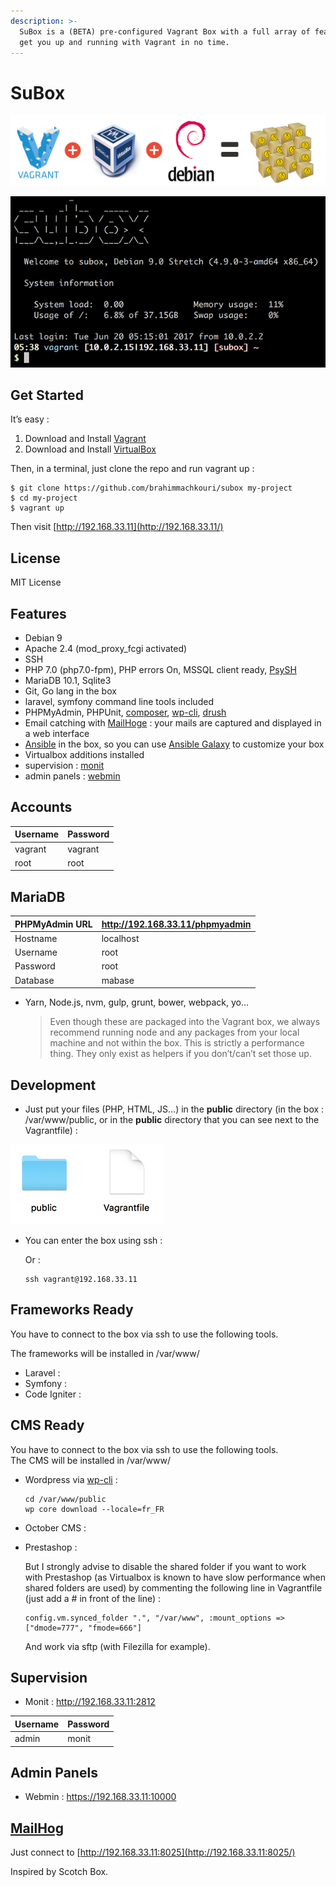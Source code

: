 ```yaml
---
description: >-
  SuBox is a (BETA) pre-configured Vagrant Box with a full array of features to
  get you up and running with Vagrant in no time.
---
```


# SuBox

![SuBoxes](https://raw.githubusercontent.com/brahimmachkouri/subox-infos/master/images/vagrant-virtualbox-debian.png)

![SuBox](https://raw.githubusercontent.com/brahimmachkouri/subox-infos/master/images/subox3.png)

## Get Started <a id="get-started"></a>

It’s easy :

1. Download and Install [Vagrant](https://www.vagrantup.com/downloads.html)
2. Download and Install [VirtualBox](https://www.virtualbox.org/wiki/Downloads)

Then, in a terminal, just clone the repo and run vagrant up :

```text
$ git clone https://github.com/brahimmachkouri/subox my-project
$ cd my-project
$ vagrant up
```

Then visit [http://192.168.33.11](http://192.168.33.11/)

## License <a id="license"></a>

MIT License

## Features <a id="features"></a>

* Debian 9
* Apache 2.4 \(mod\_proxy\_fcgi activated\)
* SSH
* PHP 7.0 \(php7.0-fpm\), PHP errors On, MSSQL client ready, [PsySH](http://psysh.org/)
* MariaDB 10.1, Sqlite3
* Git, Go lang in the box
* laravel, symfony command line tools included
* PHPMyAdmin, PHPUnit, [composer](https://getcomposer.org/doc/01-basic-usage.md), [wp-cli](https://make.wordpress.org/cli/handbook/quick-start/), [drush](http://www.drush.org/en/master/usage/)
* Email catching with [MailHoge](https://github.com/mailhog/MailHog) : your mails are captured and displayed in a web interface
* [Ansible](https://www.ansible.com/) in the box, so you can use [Ansible Galaxy](https://galaxy.ansible.com/list#/roles?page=1&page_size=40&order=-download_count,name) to customize your box
* Virtualbox additions installed
* supervision : [monit](https://mmonit.com/monit)
* admin panels : [webmin](http://www.webmin.com/)

## Accounts <a id="accounts"></a>

| Username | Password |
| :--- | :--- |
| vagrant | vagrant |
| root | root |

## MariaDB <a id="mariadb"></a>

| PHPMyAdmin URL | http://192.168.33.11/phpmyadmin |
| :--- | :--- |
| Hostname | localhost |
| Username | root |
| Password | root |
| Database | mabase |

* Yarn, Node.js, nvm, gulp, grunt, bower, webpack, yo…

  > Even though these are packaged into the Vagrant box, we always recommend running node and any packages from your local machine and not within the box. This is strictly a performance thing. They only exist as helpers if you don’t/can’t set those up.

## Development <a id="development"></a>

* Just put your files \(PHP, HTML, JS…\) in the **public** directory \(in the box : /var/www/public, or in the **public** directory that you can see next to the Vagrantfile\) :

![Public directory](https://raw.githubusercontent.com/brahimmachkouri/subox-infos/master/images/public4.png)

* You can enter the box using ssh :

  Or :

  ```text
  ssh vagrant@192.168.33.11
  ```

## Frameworks Ready <a id="frameworks-ready"></a>

You have to connect to the box via ssh to use the following tools.

The frameworks will be installed in /var/www/

* Laravel :
* Symfony :
* Code Igniter :

## CMS Ready <a id="cms-ready"></a>

You have to connect to the box via ssh to use the following tools.  
 The CMS will be installed in /var/www/

* Wordpress via [wp-cli](https://make.wordpress.org/cli/handbook/quick-start/) :

  ```text
  cd /var/www/public
  wp core download --locale=fr_FR
  ```

* October CMS :
* Prestashop :

  But I strongly advise to disable the shared folder if you want to work with Prestashop \(as Virtualbox is known to have slow performance when shared folders are used\) by commenting the following line in Vagrantfile \(just add a \# in front of the line\) :

  ```text
  config.vm.synced_folder ".", "/var/www", :mount_options => ["dmode=777", "fmode=666"]  
  ```

  And work via sftp \(with Filezilla for example\).

## Supervision <a id="supervision"></a>

* Monit : http://192.168.33.11:2812

| Username | Password |
| :--- | :--- |
| admin | monit |

## Admin Panels <a id="admin-panels"></a>

* Webmin : https://192.168.33.11:10000

## [MailHog](https://github.com/mailhog/MailHog) <a id="mailhog"></a>

Just connect to [http://192.168.33.11:8025](http://192.168.33.11:8025/)

Inspired by Scotch Box. 

